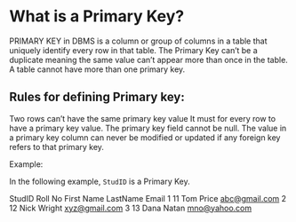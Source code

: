 # What is a Primary Key?
PRIMARY KEY in DBMS is a column or group of columns in a table that uniquely identify every row in that table. The Primary Key can’t be a duplicate meaning the same value can’t appear more than once in the table. A table cannot have more than one primary key.

## Rules for defining Primary key:
Two rows can’t have the same primary key value
It must for every row to have a primary key value.
The primary key field cannot be null.
The value in a primary key column can never be modified or updated if any foreign key refers to that primary key.

Example:

In the following example, <code>StudID</code> is a Primary Key.

StudID	Roll No	First Name	LastName	Email
1	11	Tom	Price	abc@gmail.com
2	12	Nick	Wright	xyz@gmail.com
3	13	Dana	Natan	mno@yahoo.com
